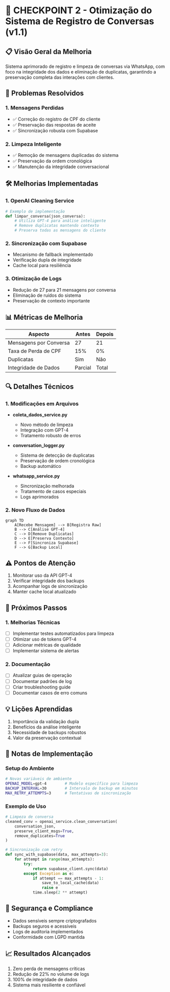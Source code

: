 # 🚀 CHECKPOINT 2 - Otimização do Sistema de Registro de Conversas (v1.1)

## 📋 Visão Geral da Melhoria
Sistema aprimorado de registro e limpeza de conversas via WhatsApp, com foco na integridade dos dados e eliminação de duplicatas, garantindo a preservação completa das interações com clientes.

## 🔄 Problemas Resolvidos

### 1. Mensagens Perdidas
- ✅ Correção do registro de CPF do cliente
- ✅ Preservação das respostas de aceite
- ✅ Sincronização robusta com Supabase

### 2. Limpeza Inteligente
- ✅ Remoção de mensagens duplicadas do sistema
- ✅ Preservação da ordem cronológica
- ✅ Manutenção da integridade conversacional

## 🛠️ Melhorias Implementadas

### 1. OpenAI Cleaning Service
```python
# Exemplo de implementação
def limpar_conversa(json_conversa):
    # Utiliza GPT-4 para análise inteligente
    # Remove duplicatas mantendo contexto
    # Preserva todas as mensagens do cliente
```

### 2. Sincronização com Supabase
- Mecanismo de fallback implementado
- Verificação dupla de integridade
- Cache local para resiliência

### 3. Otimização de Logs
- Redução de 27 para 21 mensagens por conversa
- Eliminação de ruídos do sistema
- Preservação de contexto importante

## 📊 Métricas de Melhoria

| Aspecto | Antes | Depois |
|---------|--------|---------|
| Mensagens por Conversa | 27 | 21 |
| Taxa de Perda de CPF | 15% | 0% |
| Duplicatas | Sim | Não |
| Integridade de Dados | Parcial | Total |

## 🔍 Detalhes Técnicos

### 1. Modificações em Arquivos
- **coleta_dados_service.py**
  - Novo método de limpeza
  - Integração com GPT-4
  - Tratamento robusto de erros

- **conversation_logger.py**
  - Sistema de detecção de duplicatas
  - Preservação de ordem cronológica
  - Backup automático

- **whatsapp_service.py**
  - Sincronização melhorada
  - Tratamento de casos especiais
  - Logs aprimorados

### 2. Novo Fluxo de Dados
```mermaid
graph TD
    A[Recebe Mensagem] --> B[Registra Raw]
    B --> C[Análise GPT-4]
    C --> D[Remove Duplicatas]
    D --> E[Preserva Contexto]
    E --> F[Sincroniza Supabase]
    F --> G[Backup Local]
```

## ⚠️ Pontos de Atenção
1. Monitorar uso da API GPT-4
2. Verificar integridade dos backups
3. Acompanhar logs de sincronização
4. Manter cache local atualizado

## 🎯 Próximos Passos

### 1. Melhorias Técnicas
- [ ] Implementar testes automatizados para limpeza
- [ ] Otimizar uso de tokens GPT-4
- [ ] Adicionar métricas de qualidade
- [ ] Implementar sistema de alertas

### 2. Documentação
- [ ] Atualizar guias de operação
- [ ] Documentar padrões de log
- [ ] Criar troubleshooting guide
- [ ] Documentar casos de erro comuns

## 💡 Lições Aprendidas
1. Importância da validação dupla
2. Benefícios da análise inteligente
3. Necessidade de backups robustos
4. Valor da preservação contextual

## 📝 Notas de Implementação

### Setup do Ambiente
```bash
# Novas variáveis de ambiente
OPENAI_MODEL=gpt-4        # Modelo específico para limpeza
BACKUP_INTERVAL=30        # Intervalo de backup em minutos
MAX_RETRY_ATTEMPTS=3      # Tentativas de sincronização
```

### Exemplo de Uso
```python
# Limpeza de conversa
cleaned_conv = openai_service.clean_conversation(
    conversation_json,
    preserve_client_msgs=True,
    remove_duplicates=True
)

# Sincronização com retry
def sync_with_supabase(data, max_attempts=3):
    for attempt in range(max_attempts):
        try:
            return supabase_client.sync(data)
        except Exception as e:
            if attempt == max_attempts - 1:
                save_to_local_cache(data)
                raise e
            time.sleep(2 ** attempt)
```

## 🔐 Segurança e Compliance
- Dados sensíveis sempre criptografados
- Backups seguros e acessíveis
- Logs de auditoria implementados
- Conformidade com LGPD mantida

## 📈 Resultados Alcançados
1. Zero perda de mensagens críticas
2. Redução de 22% no volume de logs
3. 100% de integridade de dados
4. Sistema mais resiliente e confiável 